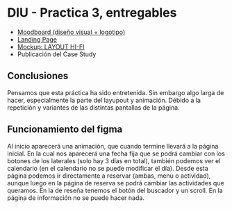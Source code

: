# DIU - Practica 3, entregables

- [Moodboard (diseño visual + logotipo)](./Apartado1)  
- [Landing Page](./landing_page.pdf)
- [Mockup: LAYOUT HI-FI](./layout+animacion)
- Publicación del Case Study

## Conclusiones
Pensamos que esta práctica ha sido entretenida. Sin embargo algo larga de hacer, especialmente la parte del layupout y animación. Débido a la repetición y variantes de las distintas pantallas de la página.

## Funcionamiento del figma
Al inicio aparecerá una animación, que cuando termine llevará a la página inicial. En la cual nos aparecerá una fecha fija que se podrá cambiar con los botones de los laterales (solo hay 3 días en total), también podemos ver el calendario (en el calendario no se puede modificar el día). Desde esta página podemos ir directamente a reservar (ambas, menu o actividad), aunque luego en la página de reserva se podrá cambiar las actividades que queramos. En la de reseña tenemos el botón del buscador y un scroll. En la página de información no se puede hacer nada.
